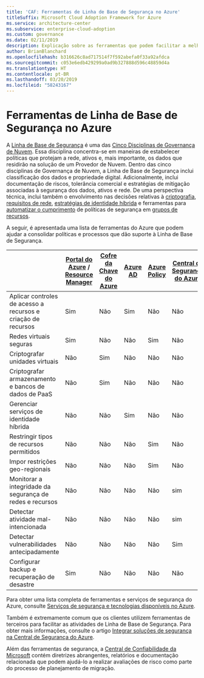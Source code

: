 ```yaml
---
title: 'CAF: Ferramentas de Linha de Base de Segurança no Azure'
titleSuffix: Microsoft Cloud Adoption Framework for Azure
ms.service: architecture-center
ms.subservice: enterprise-cloud-adoption
ms.custom: governance
ms.date: 02/11/2019
description: Explicação sobre as ferramentas que podem facilitar a melhoria da Linha de Base de Segurança no Azure
author: BrianBlanchard
ms.openlocfilehash: b316626c8ad717514f7f592abefa0f33a92afdca
ms.sourcegitcommit: c053e6edb429299a0ad9b327888d596c48859d4a
ms.translationtype: HT
ms.contentlocale: pt-BR
ms.lasthandoff: 03/20/2019
ms.locfileid: "58243167"
---
```

# <a name="security-baseline-tools-in-azure"></a>Ferramentas de Linha de Base de Segurança no Azure

A [Linha de Base de Segurança](overview.md) é uma das [Cinco Disciplinas de Governança de Nuvem](../governance-disciplines.md). Essa disciplina concentra-se em maneiras de estabelecer políticas que protejam a rede, ativos e, mais importante, os dados que residirão na solução de um Provedor de Nuvem. Dentro das cinco disciplinas de Governança de Nuvem, a Linha de Base de Segurança inclui classificação dos dados e propriedade digital. Adicionalmente, inclui documentação de riscos, tolerância comercial e estratégias de mitigação associadas à segurança dos dados, ativos e rede. De uma perspectiva técnica, inclui também o envolvimento nas decisões relativas à [criptografia](../../decision-guides/encryption/overview.md), [requisitos de rede](../../decision-guides/software-defined-network/overview.md), [estratégias de identidade híbrida](../../decision-guides/identity/overview.md) e ferramentas para [automatizar o cumprimento](../../decision-guides/policy-enforcement/overview.md) de políticas de segurança em [grupos de recursos](../../decision-guides/resource-consistency/overview.md).

A seguir, é apresentada uma lista de ferramentas do Azure que podem ajudar a consolidar políticas e processos que dão suporte à Linha de Base de Segurança.

|                                                            | [Portal do Azure](https://azure.microsoft.com/features/azure-portal/) / [Resource Manager](/azure/azure-resource-manager/resource-group-overview)  | [Cofre da Chave do Azure](/azure/key-vault)  | [Azure AD](/azure/active-directory/fundamentals/active-directory-whatis) | [Azure Policy](/azure/governance/policy/overview) | [Central de Segurança do Azure](/azure/security-center/security-center-intro) | [Azure Monitor](/azure/azure-monitor/overview) |
|------------------------------------------------------------|---------------------------------|-----------------|----------|--------------|-----------------------|---------------|
| Aplicar controles de acesso a recursos e criação de recursos   | Sim                             | Não               | Sim      | Não           | Não                    | Não             |
| Redes virtuais seguras                                    | Sim                             | Não              | Não        | Sim          | Não                    | Não             |
| Criptografar unidades virtuais                                     | Não                               | Sim             | Não       | Não           | Não                    | Não             |
| Criptografar armazenamento e bancos de dados de PaaS                         | Não                               | Sim             | Não       | Não           | Não                    | Não             |
| Gerenciar serviços de identidade híbrida                            | Não                               | Não               | Sim      | Não           | Não                    | Não             |
| Restringir tipos de recursos permitidos                         | Não                               | Não              | Não        | Sim          | Não                    | Não             |
| Impor restrições geo-regionais                          | Não                               | Não              | Não        | Sim          | Não                    | Não             |
| Monitorar a integridade da segurança de redes e recursos          | Não                               | Não              | Não       | Não            | sim                   | Sim           |
| Detectar atividade mal-intencionada                                  | Não                               | Não              | Não       | Não            | sim                   | Sim           |
| Detectar vulnerabilidades antecipadamente                        | Não                               | Não              | Não       | Não            | Sim                   | Não             |
| Configurar backup e recuperação de desastre                     | Sim                             | Não              | Não       | Não           | Não                    | Não             |

Para obter uma lista completa de ferramentas e serviços de segurança do Azure, consulte [Serviços de segurança e tecnologias disponíveis no Azure](/azure/security/azure-security-services-technologies).

Também é extremamente comum que os clientes utilizem ferramentas de terceiros para facilitar as atividades de Linha de Base de Segurança. Para obter mais informações, consulte o artigo [Integrar soluções de segurança na Central de Segurança do Azure](/azure/security-center/security-center-partner-integration).

Além das ferramentas de segurança, a [Central de Confiabilidade da Microsoft](https://www.microsoft.com/trustcenter/guidance/risk-assessment) contém diretrizes abrangentes, relatórios e documentação relacionada que podem ajudá-lo a realizar avaliações de risco como parte do processo de planejamento de migração.
